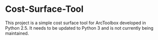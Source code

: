 # Cost-Surface-Tool
This project is a simple cost surface tool for ArcToolbox developed in Python 2.5.
It needs to be updated to Python 3 and is not currently being maintained.
